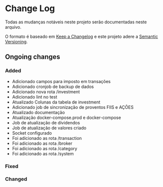 # Change Log
Todas as mudanças notáveis ​​neste projeto serão documentadas neste arquivo.

O formato é baseado em [Keep a Changelog](http://keepachangelog.com/)
e este projeto adere a [Semantic Versioning](http://semver.org/).

## Ongoing changes
### Added
- Adicionado campos para imposto em transações
- Adicionado cronjob de backup de dados
- Adicionado nova rota /investment
- Adicionado lint no test
- Atualizado Colunas da tabela de investment
- Adicionado job de sincronização de proventos FIIS e AÇÕES
- Atualizado documentação
- Atualização docker-compose.prod e docker-compose
- Job de atualização de dividendos
- Job de atualização de valores criado
- Socket configurado
- Foi adicionado as rota /transaction
- Foi adicionado as rota /broker
- Foi adicionado as rota /category
- Foi adicionado as rota /system

### Fixed
### Changed
